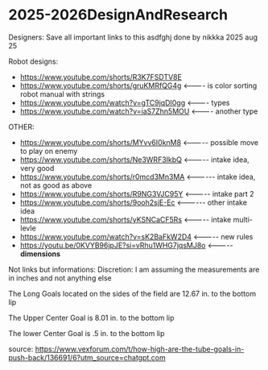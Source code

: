 # 2025-2026DesignAndResearch
Designers: Save all important links to this
asdfghj done by nikkka 2025 aug 25

Robot designs:
- https://www.youtube.com/shorts/R3K7FSDTV8E
- https://www.youtube.com/shorts/gruKMRfQG4g <---- is color sorting robot manual with strings
- https://www.youtube.com/watch?v=gTC9jqDI0gg <---- types
- https://www.youtube.com/watch?v=iaS7Zhn5MOU  <---- another type 


OTHER:
- https://www.youtube.com/shorts/MYvv6I0knM8 <----- possible move to play on enemy
- https://www.youtube.com/shorts/Ne3WRF3IkbQ <----- intake idea, very good
- https://www.youtube.com/shorts/r0mcd3Mn3MA <------ intake idea, not as good as above
- https://www.youtube.com/shorts/R9NG3VJC95Y <----- intake part 2
- https://www.youtube.com/shorts/9ooh2sjE-Ec <------ other intake idea
- https://www.youtube.com/shorts/yKSNCaCF5Rs <----- intake multi-levle
- https://www.youtube.com/watch?v=sK2BaFkW2D4 <----- new rules
- https://youtu.be/0KVYB96jpJE?si=vRhu1WHG7jqsMJ8o <----- **dimensions**

Not links but informations:
Discretion: I am assuming the measurements are in inches and not anything else

The Long Goals located on the sides of the field are 12.67 in. to the bottom lip

The Upper Center Goal is 8.01 in. to the bottom lip

The lower Center Goal is .5 in. to the bottom lip

source: https://www.vexforum.com/t/how-high-are-the-tube-goals-in-push-back/136691/6?utm_source=chatgpt.com


